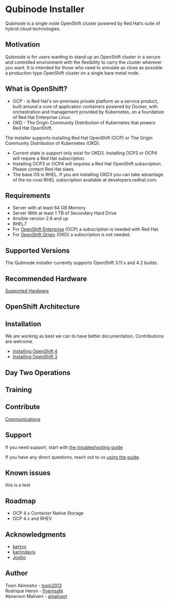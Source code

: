 # Qubinode Installer
Qubinode is a single node OpenShift cluster powered by Red Hat’s suite of hybrid cloud technologies.

## Motivation
Qubinode is for users wanting to stand up an OpenShift cluster in a secure and controlled environment with the flexibility to carry the cluster wherever you want. It is intended for those who need to simulate as close as possible a production type OpenShift cluster on a single bare metal node.

## What is OpenShift?
* OCP - is Red Hat's on-premises private platform as a service product, built around a core of application containers powered by Docker, with orchestration and management provided by Kubernetes, on a foundation of Red Hat Enterprise Linux.
* OKD - The Origin Community Distribution of Kubernetes that powers Red Hat OpenShift.

The installer supports installing Red Hat OpenShift (OCP) or The Origin Community Distribution of Kubernetes (OKD).
 - Current state is support only exist for OKD3. Installing OCP3 or OCP4 will require a Red Hat subscription.
 - Installing OCP3 or OCP4 will requires a Red Hat OpenShift subscription. Please contact Red Hat slaes.
 - The base OS is RHEL. If you are installing OKD3 you can take advantage of the no-cost RHEL subscription available at developers.redhat.com.

## Requirements
* Server with at least 64 GB Memory
* Server With at least 1 TB of Secondary Hard Drive
* Ansible version 2.6 and up
* RHEL7
* For [OpenShift Enterprise](https://www.openshift.com/products) (OCP)  a subscription is needed with Red Hat.  
* For [OpenShift Origin](https://www.okd.io/) (OKD) a subscription is not needed.

## Supported Versions
The Qubinode installer currently supports OpenShift 3.11.x and 4.2 builds.

## Recommended Hardware
[Supported Hardware](docs/supported_hardware_coniguration.md)

## OpenShift Architecture

## Installation

We are working as best we can to have better documentation. Contributions are welcome.

- [Installing OpenShift 4](docs/openshift4_installation_steps.md)
- [Installing OpenShift 3](docs/openshift3_installation_steps.adoc)

## Day Two Operations

## Training

## Contribute
[Communications](docs/communication.adoc)

## Support
If you need support, start with [the troubleshooting guide](docs/troubleshooting-monitoring.adoc)

If you have any direct questions, reach out to us [using the guide](docs/communication.adoc).

## Known issues

this is a test
## Roadmap
* OCP 4.x Container Native Storage
* OCP 4.x and RHEV

## Acknowledgments
* [bertvv](https://github.com/bertvv)
* [karlmdavis](https://github.com/karlmdavis)
* [Jooho](https://github.com/Jooho)

## Author
Tosin Akinosho - [tosin2013](https://github.com/tosin2013)  
Rodrique Heron - [flyemsafe](https://github.com/flyemsafe)  
Abnerson Malivert - [amalivert](https://github.com/amalivert)  
